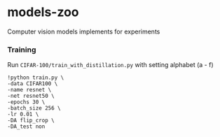 # models-zoo
Computer vision models implements for experiments

### Training
Run ```CIFAR-100/train_with_distillation.py``` with setting alphabet (a - f)
```
!python train.py \
-data CIFAR100 \
-name resnet \
-net resnet50 \
-epochs 30 \
-batch_size 256 \
-lr 0.01 \
-DA flip_crop \
-DA_test non
```

